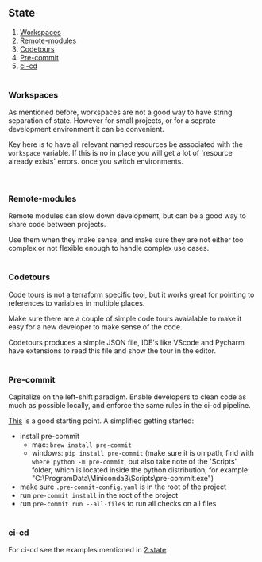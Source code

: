 ## State
1. [Workspaces](#workspaces)
2. [Remote-modules](#remote-modules)
3. [Codetours](#Codetours)
4. [Pre-commit](#pre-commit)
5. [ci-cd](#ci-cd)
<br></br>


### Workspaces
As mentioned before, workspaces are not a good way to have string separation of state.
However for small projects, or for a seprate development environment it can be convenient. 

Key here is to have all relevant named resources be associated with the `workspace` variable. 
If this is no in place you will get a lot of 'resource already exists' errors. once you switch environments.    
<br></br>


### Remote-modules
Remote modules can slow down development, but can be a good way to share code between projects.

Use them when they make sense, and make sure they are not either too complex or not flexible enough to handle complex use cases.
<br></br>


### Codetours
Code tours is not a terraform specific tool, but it works great for pointing to references to variables in multiple places. 

Make sure there are a couple of simple code tours avaialable to make it easy for a new developer to make sense of the code.

Codetours produces a simple JSON file, IDE's like VScode and Pycharm have extensions to read this file and show the tour in the editor.
<br></br>


### Pre-commit
Capitalize on the left-shift paradigm. Enable developers to clean code as much as possible locally, and enforce the same rules in the ci-cd pipeline. 

[This](https://github.com/antonbabenko/pre-commit-terraform) is a good starting point. A simplified getting started:
- install pre-commit 
    - mac: `brew install pre-commit`
    - windows: `pip install pre-commit` (make sure it is on path, find with `where python -m pre-commit`, but also take note of the 'Scripts' folder, which is located inside the python distribution, for example: "C:\ProgramData\Miniconda3\Scripts\pre-commit.exe")
- make sure `.pre-commit-config.yaml` is in the root of the project
- run `pre-commit install` in the root of the project
- run `pre-commit run --all-files` to run all checks on all files
<br></br>


### ci-cd
For ci-cd see the examples mentioned in [2.state](../2.state/README.md)
